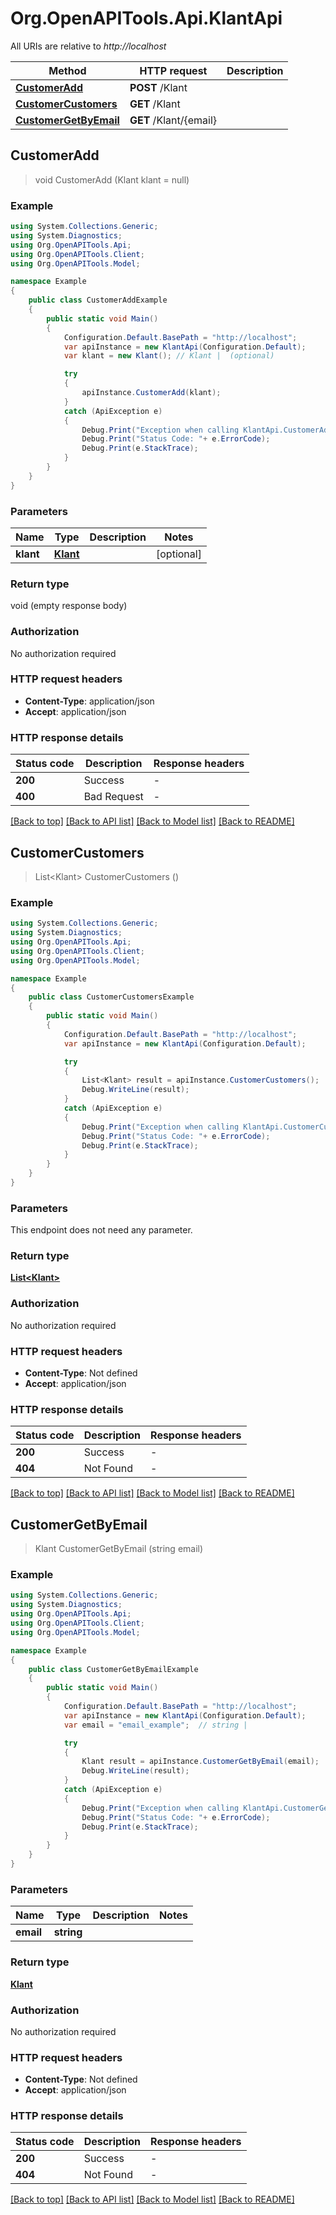 # Org.OpenAPITools.Api.KlantApi

All URIs are relative to *http://localhost*

Method | HTTP request | Description
------------- | ------------- | -------------
[**CustomerAdd**](KlantApi.md#customeradd) | **POST** /Klant | 
[**CustomerCustomers**](KlantApi.md#customercustomers) | **GET** /Klant | 
[**CustomerGetByEmail**](KlantApi.md#customergetbyemail) | **GET** /Klant/{email} | 



## CustomerAdd

> void CustomerAdd (Klant klant = null)



### Example

```csharp
using System.Collections.Generic;
using System.Diagnostics;
using Org.OpenAPITools.Api;
using Org.OpenAPITools.Client;
using Org.OpenAPITools.Model;

namespace Example
{
    public class CustomerAddExample
    {
        public static void Main()
        {
            Configuration.Default.BasePath = "http://localhost";
            var apiInstance = new KlantApi(Configuration.Default);
            var klant = new Klant(); // Klant |  (optional) 

            try
            {
                apiInstance.CustomerAdd(klant);
            }
            catch (ApiException e)
            {
                Debug.Print("Exception when calling KlantApi.CustomerAdd: " + e.Message );
                Debug.Print("Status Code: "+ e.ErrorCode);
                Debug.Print(e.StackTrace);
            }
        }
    }
}
```

### Parameters


Name | Type | Description  | Notes
------------- | ------------- | ------------- | -------------
 **klant** | [**Klant**](Klant.md)|  | [optional] 

### Return type

void (empty response body)

### Authorization

No authorization required

### HTTP request headers

- **Content-Type**: application/json
- **Accept**: application/json


### HTTP response details
| Status code | Description | Response headers |
|-------------|-------------|------------------|
| **200** | Success |  -  |
| **400** | Bad Request |  -  |

[[Back to top]](#)
[[Back to API list]](../README.md#documentation-for-api-endpoints)
[[Back to Model list]](../README.md#documentation-for-models)
[[Back to README]](../README.md)


## CustomerCustomers

> List&lt;Klant&gt; CustomerCustomers ()



### Example

```csharp
using System.Collections.Generic;
using System.Diagnostics;
using Org.OpenAPITools.Api;
using Org.OpenAPITools.Client;
using Org.OpenAPITools.Model;

namespace Example
{
    public class CustomerCustomersExample
    {
        public static void Main()
        {
            Configuration.Default.BasePath = "http://localhost";
            var apiInstance = new KlantApi(Configuration.Default);

            try
            {
                List<Klant> result = apiInstance.CustomerCustomers();
                Debug.WriteLine(result);
            }
            catch (ApiException e)
            {
                Debug.Print("Exception when calling KlantApi.CustomerCustomers: " + e.Message );
                Debug.Print("Status Code: "+ e.ErrorCode);
                Debug.Print(e.StackTrace);
            }
        }
    }
}
```

### Parameters

This endpoint does not need any parameter.

### Return type

[**List&lt;Klant&gt;**](Klant.md)

### Authorization

No authorization required

### HTTP request headers

- **Content-Type**: Not defined
- **Accept**: application/json


### HTTP response details
| Status code | Description | Response headers |
|-------------|-------------|------------------|
| **200** | Success |  -  |
| **404** | Not Found |  -  |

[[Back to top]](#)
[[Back to API list]](../README.md#documentation-for-api-endpoints)
[[Back to Model list]](../README.md#documentation-for-models)
[[Back to README]](../README.md)


## CustomerGetByEmail

> Klant CustomerGetByEmail (string email)



### Example

```csharp
using System.Collections.Generic;
using System.Diagnostics;
using Org.OpenAPITools.Api;
using Org.OpenAPITools.Client;
using Org.OpenAPITools.Model;

namespace Example
{
    public class CustomerGetByEmailExample
    {
        public static void Main()
        {
            Configuration.Default.BasePath = "http://localhost";
            var apiInstance = new KlantApi(Configuration.Default);
            var email = "email_example";  // string | 

            try
            {
                Klant result = apiInstance.CustomerGetByEmail(email);
                Debug.WriteLine(result);
            }
            catch (ApiException e)
            {
                Debug.Print("Exception when calling KlantApi.CustomerGetByEmail: " + e.Message );
                Debug.Print("Status Code: "+ e.ErrorCode);
                Debug.Print(e.StackTrace);
            }
        }
    }
}
```

### Parameters


Name | Type | Description  | Notes
------------- | ------------- | ------------- | -------------
 **email** | **string**|  | 

### Return type

[**Klant**](Klant.md)

### Authorization

No authorization required

### HTTP request headers

- **Content-Type**: Not defined
- **Accept**: application/json


### HTTP response details
| Status code | Description | Response headers |
|-------------|-------------|------------------|
| **200** | Success |  -  |
| **404** | Not Found |  -  |

[[Back to top]](#)
[[Back to API list]](../README.md#documentation-for-api-endpoints)
[[Back to Model list]](../README.md#documentation-for-models)
[[Back to README]](../README.md)

